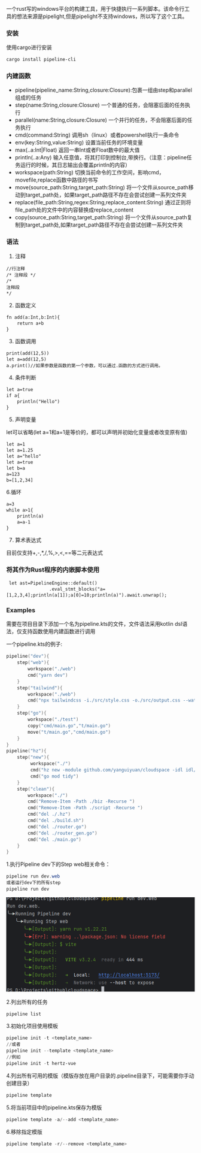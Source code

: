 一个rust写的windows平台的构建工具，用于快捷执行一系列脚本。该命令行工具的想法来源是pipelight,但是pipelight不支持windows，所以写了这个工具。
### 安装
使用cargo进行安装
```powershell
cargo install pipeline-cli
```

### 内建函数

- pipeline(pipeline_name:String,closure:Closure):包裹一组由step和parallel组成的任务
- step(name:String,closure:Closure) 一个普通的任务，会阻塞后面的任务执行
- parallel(name:String,closure:Closure) 一个并行的任务，不会阻塞后面的任务执行
- cmd(command:String) 调用sh（linux）或者powershell执行一条命令
- env(key:String,value:String) 设置当前任务的环境变量
- max(..a:Int|Float) 返回一串Int或者Float数中的最大值
- println(..a:Any) 输入任意值，将其打印到控制台,带换行。（注意：pipeline任务运行的时候，其日志输出会覆盖println的内容）
- workspace(path:String) 切换当前命令的工作空间，影响cmd，movefile,replace函数中路径的书写
- move(source_path:String,target_path:String) 将一个文件从source_path移动到target_path处，如果target_path路径不存在会尝试创建一系列文件夹
- replace(file_path:String,regex:String,replace_content:String) 通过正则将file_path处的文件中的内容替换成replace_content
- copy(source_path:String,target_path:String) 将一个文件从source_path复制到target_path处,如果target_path路径不存在会尝试创建一系列文件夹

### 语法
1. 注释
```
//行注释
/* 注释段 */
/*
注释段
*/
```
2. 函数定义
```
fn add(a:Int,b:Int){
    return a+b
}
```
3. 函数调用
```
print(add(12,5))
let a=add(12,5)
a.print()//如果参数是函数的第一个参数，可以通过.函数的方式进行调用。
```
4. 条件判断

```
let a=true
if a{
    println("Hello")
}

```
5. 声明变量

let可以省略(let a=1和a=1是等价的，都可以声明并初始化变量或者改变原有值)
```
let a=1
let a=1.25
let a="hello"
let a=true
let b=a
a=123
b=[1,2,34]
```

6.循环
```
a=3
while a>1{
    println(a)
    a=a-1
}

```

7. 算术表达式

目前仅支持+,-,*,/,%,>,<,==等二元表达式
### 将其作为Rust程序的内嵌脚本使用

```
 let ast=PipelineEngine::default()
                .eval_stmt_blocks("a=[1,2,3,4];println(a[1]);a[0]=10;println(a)").await.unwrap();

```

### Examples
需要在项目目录下添加一个名为pipeline.kts的文件，文件语法采用kotlin dsl语法，仅支持函数使用内建函数进行调用

一个pipeline.kts的例子:
```kotlin
pipeline("dev"){
    step("web"){
        workspace("./web")
        cmd("yarn dev")
    }
    step("tailwind"){
        workspace("./web")
        cmd("npx tailwindcss -i./src/style.css -o./src/output.css --watch")
    }
    step("go"){
        workspace("./test")
        copy("cmd/main.go","t/main.go")
        move("t/main.go","cmd/main.go")
    }
}
pipeline("hz"){
    step("new"){
         workspace("./")
         cmd("hz new -module github.com/yanguiyuan/cloudspace -idl idl/api/api.thrift")
         cmd("go mod tidy")
    }
    step("clean"){
        workspace("./")
        cmd("Remove-Item -Path ./biz -Recurse ")
        cmd("Remove-Item -Path ./script -Recurse ")
        cmd("del ./.hz")
        cmd("del ./build.sh")
        cmd("del ./router.go")
        cmd("del ./router_gen.go")
        cmd("del ./main.go")
    }
}
```
1.执行Pipeline dev下的Step web相关命令：

```powershell
pipeline run dev.web
或者运行dev下的所有step
pipeline run dev
```
![img.png](assets/img.png)

2.列出所有的任务

```powershell
pipeline list
```
3.初始化项目使用模板

```powershell
pipeline init -t <template_name>
//或者
pipeline init --template <template_name>
//例如
pipeline init -t hertz-vue
```
4.列出所有可用的模版（模版存放在用户目录的.pipeline目录下，可能需要你手动创建目录）

```powershell
pipeline template
```
5.将当前项目中的pipeline.kts保存为模版

```powershell
pipeline template -a/--add <template_name>
```
6.移除指定模版

```powershell
pipeline template -r/--remove <template_name>
```